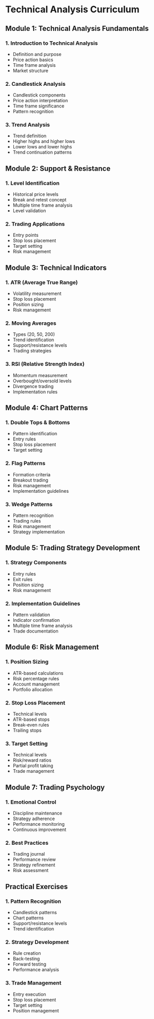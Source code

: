# Technical Analysis Curriculum

## Module 1: Technical Analysis Fundamentals
### 1. Introduction to Technical Analysis
- Definition and purpose
- Price action basics
- Time frame analysis
- Market structure

### 2. Candlestick Analysis
- Candlestick components
- Price action interpretation
- Time frame significance
- Pattern recognition

### 3. Trend Analysis
- Trend definition
- Higher highs and higher lows
- Lower lows and lower highs
- Trend continuation patterns

## Module 2: Support & Resistance
### 1. Level Identification
- Historical price levels
- Break and retest concept
- Multiple time frame analysis
- Level validation

### 2. Trading Applications
- Entry points
- Stop loss placement
- Target setting
- Risk management

## Module 3: Technical Indicators
### 1. ATR (Average True Range)
- Volatility measurement
- Stop loss placement
- Position sizing
- Risk management

### 2. Moving Averages
- Types (20, 50, 200)
- Trend identification
- Support/resistance levels
- Trading strategies

### 3. RSI (Relative Strength Index)
- Momentum measurement
- Overbought/oversold levels
- Divergence trading
- Implementation rules

## Module 4: Chart Patterns
### 1. Double Tops & Bottoms
- Pattern identification
- Entry rules
- Stop loss placement
- Target setting

### 2. Flag Patterns
- Formation criteria
- Breakout trading
- Risk management
- Implementation guidelines

### 3. Wedge Patterns
- Pattern recognition
- Trading rules
- Risk management
- Strategy implementation

## Module 5: Trading Strategy Development
### 1. Strategy Components
- Entry rules
- Exit rules
- Position sizing
- Risk management

### 2. Implementation Guidelines
- Pattern validation
- Indicator confirmation
- Multiple time frame analysis
- Trade documentation

## Module 6: Risk Management
### 1. Position Sizing
- ATR-based calculations
- Risk percentage rules
- Account management
- Portfolio allocation

### 2. Stop Loss Placement
- Technical levels
- ATR-based stops
- Break-even rules
- Trailing stops

### 3. Target Setting
- Technical levels
- Risk/reward ratios
- Partial profit taking
- Trade management

## Module 7: Trading Psychology
### 1. Emotional Control
- Discipline maintenance
- Strategy adherence
- Performance monitoring
- Continuous improvement

### 2. Best Practices
- Trading journal
- Performance review
- Strategy refinement
- Risk assessment

## Practical Exercises
### 1. Pattern Recognition
- Candlestick patterns
- Chart patterns
- Support/resistance levels
- Trend identification

### 2. Strategy Development
- Rule creation
- Back-testing
- Forward testing
- Performance analysis

### 3. Trade Management
- Entry execution
- Stop loss placement
- Target setting
- Position management 